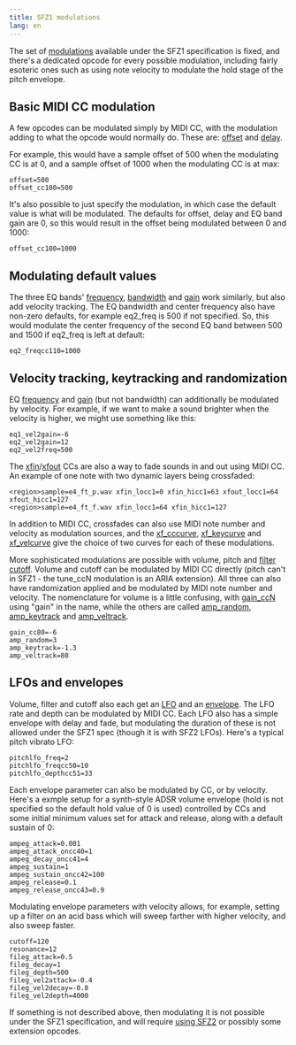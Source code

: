 ```yaml
---
title: SFZ1 modulations
lang: en
---
```

The set of [modulations] available under the SFZ1 specification is fixed, and
there's a dedicated opcode for every possible modulation, including fairly
esoteric ones such as using note velocity to modulate the hold stage of the
pitch envelope.

## Basic MIDI CC modulation

A few opcodes can be modulated simply by MIDI CC, with the modulation adding
to what the opcode would normally do. These are: [offset](/opcodes/offset) and
[delay](/opcodes/delay).

For example, this would have a sample offset of 500 when the modulating CC is
at 0, and a sample offset of 1000 when the modulating CC is at max:

```
offset=500
offset_cc100=500
```

It's also possible to just specify the modulation, in which case the
default value is what will be modulated. The defaults for offset, delay and
EQ band gain are 0, so this would result in the offset being modulated between
0 and 1000:

```
offset_cc100=1000
```

## Modulating default values

The three EQ bands' [frequency](/opcodes/eqN_freq), [bandwidth](/opcodes/eqN_bw) and
[gain](/opcodes/eqN_gain) work similarly, but also add velocity tracking. The EQ
bandwidth and center frequency also have non-zero defaults,
for example eq2_freq is 500 if not specified. So, this would modulate the center
frequency of the second EQ band between 500 and 1500 if eq2_freq is left at default:

```
eq2_freqcc110=1000
```

## Velocity tracking, keytracking and randomization

EQ [frequency](/opcodes/eqN_vel2freq) and [gain](/opcodes/eqN_vel2gain) (but not
bandwidth) can additionally be modulated by velocity. For example, if we want to
make a sound brighter when the velocity is higher, we might use something like this:

```
eq1_vel2gain=-6
eq2_vel2gain=12
eq2_vel2freq=500
```

The [xfin](/opcodes/xfin_loccN)/[xfout](/opcodes/xfout_loccN) CCs are also a
way to fade sounds in and out using MIDI CC. An example of one note with two
dynamic layers being crossfaded:

```
<region>sample=e4_ft_p.wav xfin_locc1=0 xfin_hicc1=63 xfout_locc1=64 xfout_hicc1=127
<region>sample=e4_ft_f.wav xfin_locc1=64 xfin_hicc1=127
```

In addition to MIDI CC, crossfades can also use MIDI note number and velocity as
modulation sources, and the [xf_cccurve](/opcodes/xf_cccurve), [xf_keycurve](/opcodes/xf_keycurve)
and [xf_velcurve](/opcodes/xf_velcurve) give the choice of two curves for each of these modulations.

More sophisticated modulations are possible with volume,
pitch and [filter cutoff](/opcodes/cutoff). Volume and cutoff can be modulated by MIDI CC directly
(pitch can't in SFZ1 - the tune_ccN modulation is an ARIA extension). All three
can also have randomization applied and be modulated by MIDI note number and
velocity. The nomenclature for volume is a little confusing, with [gain_ccN](/opcodes/volume) using
"gain" in the name, while the others are called [amp_random](/opcodes/amp_random),
[amp_keytrack](/opcodes/amp_keytrack) and [amp_veltrack](/opcodes/amp_veltrack).

```
gain_cc80=-6
amp_random=3
amp_keytrack=-1.3
amp_veltrack=80
```

## LFOs and envelopes

Volume, filter and cutoff also each get an [LFO](/types/lfo#sfz-1-lfos) and an
[envelope](/types/envelope_generators#sfz-1-egs). The LFO rate and
depth can be modulated by MIDI CC. Each LFO also has a simple envelope with
delay and fade, but modulating the duration of these is not allowed under the
SFZ1 spec (though it is with SFZ2 LFOs). Here's a typical pitch vibrato LFO:

```
pitchlfo_freq=2
pitchlfo_freqcc50=10
pitchlfo_depthcc51=33
```

Each envelope parameter can also be modulated by CC, or by velocity. Here's a
exmple setup for a synth-style ADSR volume envelope (hold is not specified so the
default hold value of 0 is used) controlled by CCs and some initial
minimum values set for attack and release, along with a default sustain of 0:

```
ampeg_attack=0.001
ampeg_attack_oncc40=1
ampeg_decay_oncc41=4
ampeg_sustain=1
ampeg_sustain_oncc42=100
ampeg_release=0.1
ampeg_release_oncc43=0.9
```

Modulating envelope parameters with velocity allows, for example, setting up a filter
on an acid bass which will sweep farther with higher velocity, and also sweep faster.

```
cutoff=120
resonance=12
fileg_attack=0.5
fileg_decay=1
fileg_depth=500
fileg_vel2attack=-0.4
fileg_vel2decay=-0.8
fileg_vel2depth=4000
```

If something is not described above, then modulating it is not possible under the
SFZ1 specification, and will require [using SFZ2](/tutorials/sfz2_modulations)
or possibly some extension opcodes.


[modulations]: /modulations/index
